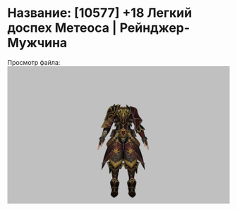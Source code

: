 # Название: [10577] +18 Легкий доспех Метеоса | Рейнджер-Мужчина

Просмотр файла:
![p020030.png](p020030.png)